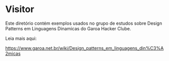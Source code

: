 Visitor
=======================================

Este diretório contém exemplos usados no grupo de estudos sobre Design Patterns em Linguagens Dinamicas do Garoa Hacker Clube.

Leia mais aqui:

https://www.garoa.net.br/wiki/Design_patterns_em_linguagens_din%C3%A2micas
